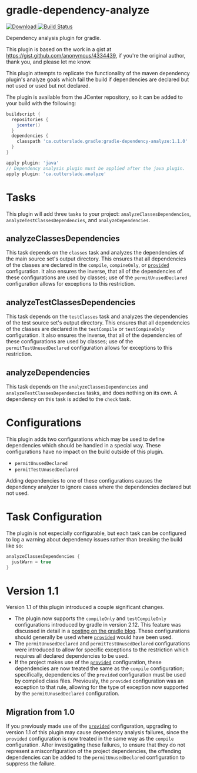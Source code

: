 # gradle-dependency-analyze

[![Download](https://api.bintray.com/packages/wesley/maven/gradle-dependency-analyze/images/download.svg) ](https://bintray.com/wesley/maven/gradle-dependency-analyze/_latestVersion)
[![Build Status](https://travis-ci.org/wfhartford/gradle-dependency-analyze.svg?branch=master)](https://travis-ci.org/wfhartford/gradle-dependency-analyze)

Dependency analysis plugin for gradle.

This plugin is based on the work in a gist at https://gist.github.com/anonymous/4334439, if you're the original author, thank you, and please let me know.

This plugin attempts to replicate the functionality of the maven dependency plugin's analyze goals which fail the build if dependencies are declared but not used or used but not declared.

The plugin is available from the JCenter repository, so it can be added to your build with the following:
```gradle
buildscript {
  repositories {
    jcenter()
  }
  dependencies {
    classpath 'ca.cutterslade.gradle:gradle-dependency-analyze:1.1.0'
  }
}

apply plugin: 'java'
// Dependency analysis plugin must be applied after the java plugin.
apply plugin: 'ca.cutterslade.analyze'
```
# Tasks
This plugin will add three tasks to your project: `analyzeClassesDependencies`, `analyzeTestClassesDependencies`, and `analyzeDependencies`.
## analyzeClassesDependencies
This task depends on the `classes` task and analyzes the dependencies of the main source set's output directory. This ensures that all dependencies of the classes are declared in the `compile`, `compineOnly`, or [`provided`](https://github.com/nebula-plugins/gradle-extra-configurations-plugin) configuration. It also ensures the inverse, that all of the dependencies of these configurations are used by classes; use of the `permitUnusedDeclared` configuration allows for exceptions to this restriction.
## analyzeTestClassesDependencies
This task depends on the `testClasses` task and analyzes the dependencies of the test source set's output directory. This ensures that all dependencies of the classes are declared in the `testCompile` or `testCompineOnly` configuration. It also ensures the inverse, that all of the dependencies of these configurations are used by classes; use of the `permitTestUnusedDeclared` configuration allows for exceptions to this restriction.
## analyzeDependencies
This task depends on the `analyzeClassesDependencies` and `analyzeTestClassesDependencies` tasks, and does nothing on its own. A dependency on this task is added to the `check` task.

# Configurations
This plugin adds two configurations which may be used to define dependencies which should be handled in a special way. These configurations have no impact on the build outside of this plugin.
* `permitUnusedDeclared`
* `permitTestUnusedDeclared`

Adding dependencies to one of these configurations causes the dependency analyzer to ignore cases where the dependencies declared but not used.

# Task Configuration
The plugin is not especially configurable, but each task can be configured to log a warning about dependency issues rather than breaking the build like so:
```gradle
analyzeClassesDependencies {
  justWarn = true
}
```

# Version 1.1
Version 1.1 of this plugin introduced a couple significant changes.

* The plugin now supports the `compileOnly` and `testCompileOnly` configurations introduced by gradle in version 2.12. This feature was discussed in detail in a [posting on the gradle blog](https://gradle.org/blog/compile-only-dependencies/). These configurations should generally be used where [`provided`](https://github.com/nebula-plugins/gradle-extra-configurations-plugin) would have been used.
* The `permitUnusedDeclared` and `permitTestUnusedDeclared` configurations were introduced to allow for specific exceptions to the restriction which requires all declared dependencies to be used.
* If the project makes use of the [`provided`](https://github.com/nebula-plugins/gradle-extra-configurations-plugin) configuration, these dependencies are now treated the same as the `compile` configuration; specifically, dependencies of the `provided` configuration must be used by compiled class files. Previously, the `provided` configuration was an exception to that rule, allowing for the type of exception now supported by the `permitUnusedDeclared` configuration.

## Migration from 1.0
If you previously made use of the [`provided`](https://github.com/nebula-plugins/gradle-extra-configurations-plugin) configuration, upgrading to version 1.1 of this plugin may cause dependency analysis failures, since the `provided` configuration is now treated in the same way as the `compile` configuration. After investigating these failures, to ensure that they do not represent a misconfiguration of the project dependencies, the offending dependencies can be added to the `permitUnusedDeclared` configuration to suppress the failure.
